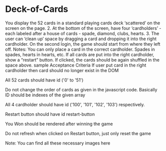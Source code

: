 # Deck-of-Cards
You display the 52 cards in a standard playing cards deck ‘scattered’ on the screen on the page. 2. At the bottom of the screen, have four ‘cardholders’ - each labeled after a house of cards - spade, diamond, clubs, hearts. 3. The user can ‘clean up’ space by dragging a card and dropping it into the right cardholder. On the second login, the game should start from where they left off. Notes: You can only place a card in the correct cardholder. Spades in spades, hearts in hearts, etc. If all cards are put into the right cardholder, show a “restart” button. If clicked, the cards should be again shuffled in the space above.
sample
Acceptance Criteria
If user put card in the right cardholder then card should no longer exist in the DOM

All 52 cards should have id ('0' to '51')

Do not change the order of cards as given in the javascript code. Basically ID should be indexes of the given array

All 4 cardholder should have id ('100', '101', '102', '103') respectively.

Restart button should have id restart-button

You Won should be rendered after winning the game

Do not refresh when clicked on Restart button, just only reset the game

Note: You can find all these necessary images here
